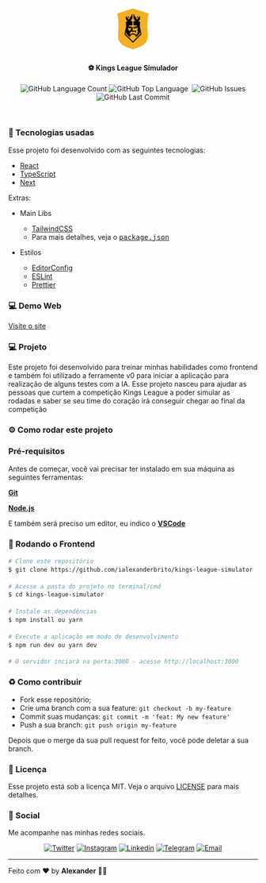 
<h1 align="center">
  <img src="public/favicon.svg" width="64px" />
</h1>
<h4 align="center">
 <b>⚽ Kings League Simulador</b>
</h4>
<p align="center">
  <img alt="GitHub Language Count" src="https://img.shields.io/github/languages/count/ialexanderbrito/kings-league-simulator?style=flat-square" />
  <img alt="GitHub Top Language" src="https://img.shields.io/github/languages/top/ialexanderbrito/kings-league-simulator?style=flat-square" />
  <img alt="" src="https://img.shields.io/github/repo-size/ialexanderbrito/kings-league-simulator?style=flat-square" />
  <img alt="GitHub Issues" src="https://img.shields.io/github/issues/ialexanderbrito/kings-league-simulator?style=flat-square" />
  <img alt="GitHub Last Commit" src="https://img.shields.io/github/last-commit/ialexanderbrito/kings-league-simulator?style=flat-square" />

</p>

<br>

### 🧪 Tecnologias usadas
Esse projeto foi desenvolvido com as seguintes tecnologias:
- [React](https://react.dev/)
- [TypeScript](https://www.typescriptlang.org/)
- [Next](http://nextjs.org/)

Extras:

- Main Libs
  - [TailwindCSS](https://tailwindcss.com/)
  - Para mais detalhes, veja o <kbd>[package.json](https://github.com/ialexanderbrito/kings-league-simulator/blob/master/package.json)</kbd>

- Estilos
  - [EditorConfig](https://editorconfig.org/)
  - [ESLint](https://eslint.org/)
  - [Prettier](https://prettier.io/)

### 💻 Demo Web

[Visite o site](https://kings-league-simulator.vercel.app/)

### 💻 Projeto

Este projeto foi desenvolvido para treinar minhas habilidades como frontend e também foi utilizado a ferramente v0 para iniciar a aplicação para realização de alguns testes com a IA. Esse projeto nasceu para ajudar as pessoas que curtem a competição Kings League a poder simular as rodadas e saber se seu time do coração irá conseguir chegar ao final da competição

### ⚙ Como rodar este projeto

### Pré-requisitos

Antes de começar, você vai precisar ter instalado em sua máquina as seguintes ferramentas:

<b>[Git](https://git-scm.com)</b>

<b>[Node.js](https://nodejs.org/en/)</b>

E também será preciso um editor, eu indico o <b>[VSCode](https://code.visualstudio.com/)</b>

### 🧭 Rodando o Frontend

```bash
# Clone este repositório
$ git clone https://github.com/ialexanderbrito/kings-league-simulator

# Acesse a pasta do projeto no terminal/cmd
$ cd kings-league-simulator

# Instale as dependências
$ npm install ou yarn

# Execute a aplicação em modo de desenvolvimento
$ npm run dev ou yarn dev

# O servidor inciará na porta:3000 - acesse http://localhost:3000
```

### :recycle: Como contribuir

- Fork esse repositório;
- Crie uma branch com a sua feature: `git checkout -b my-feature`
- Commit suas mudanças: `git commit -m 'feat: My new feature'`
- Push a sua branch: `git push origin my-feature`

Depois que o merge da sua pull request for feito, você pode deletar a sua branch.

### :memo: Licença

Esse projeto está sob a licença MIT. Veja o arquivo [LICENSE](LICENSE) para mais detalhes.

### 📱 Social

Me acompanhe nas minhas redes sociais.

<p align="center">

 <a href="https://twitter.com/ialexanderbrito" target="_blank" >
     <img alt="Twitter" src="https://img.shields.io/badge/-Twitter-9cf?style=flat-square&logo=Twitter&logoColor=white"></a>

  <a href="https://instagram.com/ialexanderbrito" target="_blank" >
    <img alt="Instagram" src="https://img.shields.io/badge/-Instagram-ff2b8e?style=flat-square&logo=Instagram&logoColor=white"></a>

  <a href="https://www.linkedin.com/in/ialexanderbrito/" target="_blank" >
    <img alt="Linkedin" src="https://img.shields.io/badge/-Linkedin-blue?style=flat-square&logo=Linkedin&logoColor=white"></a>

  <a href="https://t.me/ialexanderbrito" target="_blank" >
    <img alt="Telegram" src="https://img.shields.io/badge/-Telegram-blue?style=flat-square&logo=Telegram&logoColor=white"></a>

  <a href="mailto:ialexanderbrito@gmail.com" target="_blank" >
    <img alt="Email" src="https://img.shields.io/badge/-Email-c14438?style=flat-square&logo=Gmail&logoColor=white"></a>

</p>

---

Feito com ❤️ by **Alexander** 🤙🏾
